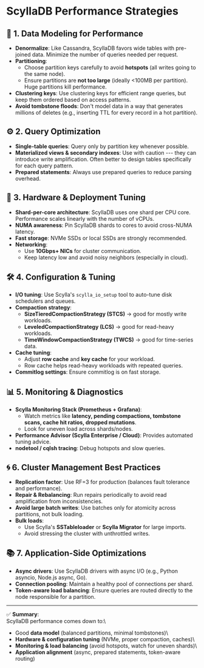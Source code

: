 # ScyllaDB Performance Strategies

## 🔑 1. Data Modeling for Performance

-   **Denormalize**: Like Cassandra, ScyllaDB favors wide tables with
    pre-joined data. Minimize the number of queries needed per request.
-   **Partitioning**:
    -   Choose partition keys carefully to avoid **hotspots** (all
        writes going to the same node).
    -   Ensure partitions are **not too large** (ideally \<100MB per
        partition). Huge partitions kill performance.
-   **Clustering keys**: Use clustering keys for efficient range
    queries, but keep them ordered based on access patterns.
-   **Avoid tombstone floods**: Don't model data in a way that generates
    millions of deletes (e.g., inserting TTL for every record in a hot
    partition).

## ⚙️ 2. Query Optimization

-   **Single-table queries**: Query only by partition key whenever
    possible.
-   **Materialized views & secondary indexes**: Use with caution ---
    they can introduce write amplification. Often better to design
    tables specifically for each query pattern.
-   **Prepared statements**: Always use prepared queries to reduce
    parsing overhead.

## 🚀 3. Hardware & Deployment Tuning

-   **Shard-per-core architecture**: ScyllaDB uses one shard per CPU
    core. Performance scales linearly with the number of vCPUs.
-   **NUMA awareness**: Pin ScyllaDB shards to cores to avoid cross-NUMA
    latency.
-   **Fast storage**: NVMe SSDs or local SSDs are strongly recommended.
-   **Networking**:
    -   Use **10Gbps+ NICs** for cluster communication.
    -   Keep latency low and avoid noisy neighbors (especially in
        cloud).

## 🛠️ 4. Configuration & Tuning

-   **I/O tuning**: Use Scylla's `scylla_io_setup` tool to auto-tune
    disk schedulers and queues.
-   **Compaction strategy**:
    -   **SizeTieredCompactionStrategy (STCS)** → good for mostly write
        workloads.
    -   **LeveledCompactionStrategy (LCS)** → good for read-heavy
        workloads.
    -   **TimeWindowCompactionStrategy (TWCS)** → good for time-series
        data.
-   **Cache tuning**:
    -   Adjust **row cache** and **key cache** for your workload.
    -   Row cache helps read-heavy workloads with repeated queries.
-   **Commitlog settings**: Ensure commitlog is on fast storage.

## 📊 5. Monitoring & Diagnostics

-   **Scylla Monitoring Stack (Prometheus + Grafana)**:
    -   Watch metrics like **latency, pending compactions, tombstone
        scans, cache hit ratios, dropped mutations**.
    -   Look for uneven load across shards/nodes.
-   **Performance Advisor (Scylla Enterprise / Cloud)**: Provides
    automated tuning advice.
-   **nodetool / cqlsh tracing**: Debug hotspots and slow queries.

## 🌀 6. Cluster Management Best Practices

-   **Replication factor**: Use RF=3 for production (balances fault
    tolerance and performance).
-   **Repair & Rebalancing**: Run repairs periodically to avoid read
    amplification from inconsistencies.
-   **Avoid large batch writes**: Use batches only for atomicity across
    partitions, not bulk loading.
-   **Bulk loads**:
    -   Use Scylla's **SSTableloader** or **Scylla Migrator** for large
        imports.
    -   Avoid stressing the cluster with unthrottled writes.

## 📚 7. Application-Side Optimizations

-   **Async drivers**: Use ScyllaDB drivers with async I/O (e.g., Python
    asyncio, Node.js async, Go).
-   **Connection pooling**: Maintain a healthy pool of connections per
    shard.
-   **Token-aware load balancing**: Ensure queries are routed directly
    to the node responsible for a partition.

------------------------------------------------------------------------

✅ **Summary**:\
ScyllaDB performance comes down to:\
- Good **data model** (balanced partitions, minimal tombstones)\
- **Hardware & configuration tuning** (NVMe, proper compaction, caches)\
- **Monitoring & load balancing** (avoid hotspots, watch for uneven
shards)\
- **Application alignment** (async, prepared statements, token-aware
routing)

